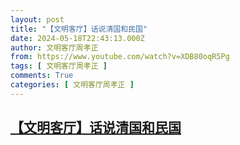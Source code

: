```yaml
---
layout: post
title: "【文明客厅】话说清国和民国"
date: 2024-05-18T22:43:13.000Z
author: 文明客厅周孝正
from: https://www.youtube.com/watch?v=XDB80oqR5Pg
tags: [ 文明客厅周孝正 ]
comments: True
categories: [ 文明客厅周孝正 ]
---
```

<!--1716072193000-->
[【文明客厅】话说清国和民国](https://www.youtube.com/watch?v=XDB80oqR5Pg)
------

<div>

</div>
